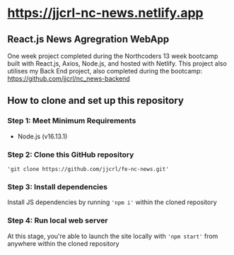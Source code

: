 # https://jjcrl-nc-news.netlify.app

## React.js News Agregration WebApp

One week project completed during the Northcoders 13 week bootcamp built with React.js, Axios, Node.js, and hosted with Netlify.
This project also utilises my Back End project, also completed during the bootcamp: https://github.com/jjcrl/nc_news-backend


## How to clone and set up this repository

### Step 1: Meet Minimum Requirements
- Node.js (v16.13.1)

### Step 2: Clone this GitHub repository
`'git clone https://github.com/jjcrl/fe-nc-news.git'`

### Step 3: Install dependencies
Install JS dependencies by running `'npm i'` within the cloned repository

### Step 4: Run local web server
At this stage, you're able to launch the site locally with `'npm start'` from anywhere within the cloned repository

